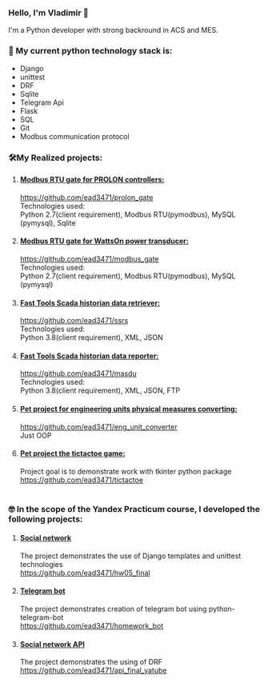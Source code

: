 ### Hello, I'm Vladimir 👋

I'm a Python developer with strong backround in ACS and MES. 

### 💪 My current python technology stack is: 
 - Django
 - unittest
 - DRF
 - Sqlite
 - Telegram Api
 - Flask
 - SQL
 - Git
 - Modbus communication protocol


### 🛠**My Realized projects:**
 1. #### <u>Modbus RTU gate for PROLON controllers:</u>
    https://github.com/ead3471/prolon_gate <br>
    Technologies used:<br>
    Python 2.7(client requirement), Modbus RTU(pymodbus), MySQL (pymysql), Sqlite

 2. #### <u>Modbus RTU gate for WattsOn power transducer:</u>
    https://github.com/ead3471/modbus_gate <br>
    Technologies used:<br>
    Python 2.7(client requirement), Modbus RTU(pymodbus), MySQL (pymysql)

 3. #### <u>Fast Tools Scada historian data retriever:</u>
    https://github.com/ead3471/ssrs <br>
    Technologies used:<br>
    Python 3.8(client requirement), XML, JSON
    <br>
 4. #### <u>Fast Tools Scada historian data reporter:</u>
    https://github.com/ead3471/masdu <br>
    Technologies used:<br>
    Python 3.8(client requirement), XML, JSON, FTP
    <br>

5. #### <u>Pet project for engineering units physical measures converting:</u>
    https://github.com/ead3471/eng_unit_converter <br>
    Just OOP
    <br>

6. #### <u>Pet project the tictactoe game:</u>
    Project goal is to demonstrate work with tkinter python package<br>
    https://github.com/ead3471/tictactoe <br>
    <br>

### 🤓<b> In the scope of the Yandex Practicum course, I developed the following projects:</b>
1. #### <u>Social network</u>
    The project demonstrates the use of Django templates and unittest technologies
    <br>
    https://github.com/ead3471/hw05_final
2. #### <u>Telegram bot</u>
    The project demonstrates creation of telegram bot using python-telegram-bot<br>
    https://github.com/ead3471/homework_bot
3. #### <u>Social network API</u>
    The project demonstrates the using of DRF<br>
    https://github.com/ead3471/api_final_yatube
